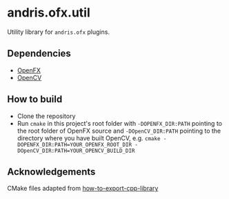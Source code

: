 # andris.ofx.util
Utility library for `andris.ofx` plugins.

## Dependencies
* [OpenFX](https://github.com/ofxa/openfx)
* [OpenCV](https://github.com/opencv/opencv)

## How to build
* Clone the repository
* Run `cmake` in this project's root folder with `-DOPENFX_DIR:PATH` pointing to the root folder of OpenFX source and `-DOpenCV_DIR:PATH` pointing to the directory where you have built OpenCV, e.g. `cmake -DOPENFX_DIR:PATH=YOUR_OPENFX_ROOT_DIR -DOpenCV_DIR:PATH=YOUR_OPENCV_BUILD_DIR`

## Acknowledgements
CMake files adapted from [how-to-export-cpp-library](https://github.com/robotology/how-to-export-cpp-library)